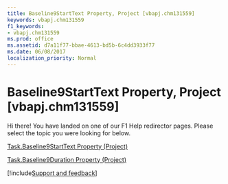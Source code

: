 ```yaml
---
title: Baseline9StartText Property, Project [vbapj.chm131559]
keywords: vbapj.chm131559
f1_keywords:
- vbapj.chm131559
ms.prod: office
ms.assetid: d7a11f77-bbae-4613-bd5b-6c4dd3933f77
ms.date: 06/08/2017
localization_priority: Normal
---
```



# Baseline9StartText Property, Project [vbapj.chm131559]

Hi there! You have landed on one of our F1 Help redirector pages. Please select the topic you were looking for below.

[Task.Baseline9StartText Property (Project)](https://msdn.microsoft.com/library/fc4280f5-69b1-627d-a894-c052de3be122%28Office.15%29.aspx)

[Task.Baseline9Duration Property (Project)](https://msdn.microsoft.com/library/22c3a7bb-3224-e85a-c0b0-cd7d8f876859%28Office.15%29.aspx)

[!include[Support and feedback](~/includes/feedback-boilerplate.md)]
